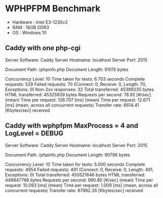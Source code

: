 # WPHPFPM Benchmark #

- Hardware : Intel E3-1230v2
- RAM : 16GB DDR3
- OS : Windows 10

## Caddy with one php-cgi ##

Server Software:        Caddy
Server Hostname:        localhost
Server Port:            2015

Document Path:          /phpinfo.php
Document Length:        91015 bytes

Concurrency Level:      10
Time taken for tests:   6.703 seconds
Complete requests:      529
Failed requests:        70
   (Connect: 0, Receive: 0, Length: 70, Exceptions: 0)
Non-2xx responses:      32
Total transferred:      45399235 bytes
HTML transferred:       45325939 bytes
Requests per second:    78.92 [#/sec] (mean)
Time per request:       126.707 [ms] (mean)
Time per request:       12.671 [ms] (mean, across all concurrent requests)
Transfer rate:          6614.41 [Kbytes/sec] received



## Caddy with wphpfpm MaxProcess = 4 and LogLevel = DEBUG ##

Server Software:        Caddy
Server Hostname:        localhost
Server Port:            2015

Document Path:          /phpinfo.php
Document Length:        90796 bytes

Concurrency Level:      10
Time taken for tests:   5.000 seconds
Complete requests:      4954
Failed requests:        491
   (Connect: 0, Receive: 0, Length: 491, Exceptions: 0)
Total transferred:      450521646 bytes
HTML transferred:       449847766 bytes
Requests per second:    990.80 [#/sec] (mean)
Time per request:       10.093 [ms] (mean)
Time per request:       1.009 [ms] (mean, across all concurrent requests)
Transfer rate:          87992.26 [Kbytes/sec] received